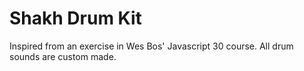 # Shakh Drum Kit
Inspired from an exercise in Wes Bos' Javascript 30 course.
All drum sounds are custom made.
